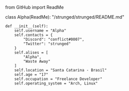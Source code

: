 from GitHub import ReadMe

class Alpha(ReadMe):
    "/strunged/strunged/README.md"

    def __init__(self):
        self.username = "Alpha"
        self.contacts = {
            "Discord": "conflict#0007",
            "Twitter": "strunged"
        }
        self.alises = [
            "Alpha",
            "Waste Away"
        ]
        self.location = "Santa Catarina - Brasil"
        self.age = "17"
        self.occupation = "Freelance Developer"
        self.operating_system = "Arch, Linux"
